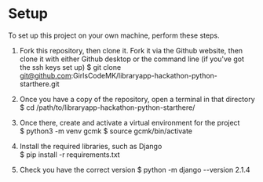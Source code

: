 # Setup
To set up this project on your own machine, perform these steps.

1. Fork this repository, then clone it. Fork it via the Github website, then clone it with either Github desktop or the command line (if you've got the ssh keys set up)
    $ git clone git@github.com:GirlsCodeMK/libraryapp-hackathon-python-starthere.git

2. Once you have a copy of the repository, open a terminal in that directory
    $ cd /path/to/libraryapp-hackathon-python-starthere/

3. Once there, create and activate a virtual environment for the project    
    $ python3 -m venv gcmk
    $ source gcmk/bin/activate

4. Install the required libraries, such as Django    
    $ pip install -r requirements.txt

5. Check you have the correct version
    $ python -m django --version
    2.1.4

